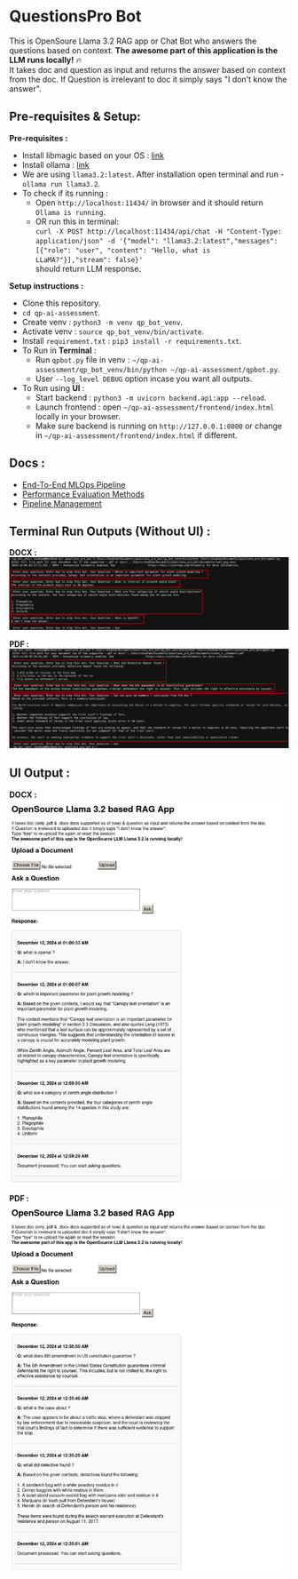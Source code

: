 # QuestionsPro Bot 

This is OpenSoure Llama 3.2 RAG app or Chat Bot who answers the questions based on context. **The awesome part of this application is the LLM runs locally!** 🔥  
It takes doc and question as input and returns the answer based on context from the doc. If Question is irrelevant to doc it simply says  "I don't know the answer".

## Pre-requisites & Setup:
**Pre-requisites :**
- Install libmagic based on your OS : [link](https://pypi.org/project/python-magic/#:~:text=This%20module%20is%20a%20simple%20wrapper%20around%20the%20libmagic%20C%20library%2C%20and%20that%20must%20be%20installed%20as%20well)
- Install ollama : [link](https://ollama.com/download)
- We are using `llama3.2:latest`. After installation open terminal and run - `ollama run llama3.2`.
- To check if its running : 
    - Open `http://localhost:11434/` in browser and it should return `Ollama is running`.  
    - OR run this in terminal:  
    ```curl -X POST http://localhost:11434/api/chat -H "Content-Type: application/json" -d '{"model": "llama3.2:latest","messages": [{"role": "user", "content": "Hello, what is LLaMA?"}],"stream": false}'```  
    should return LLM response.

**Setup instructions :**
- Clone this repository.
- `cd qp-ai-assessment`.
- Create venv : `python3 -m venv qp_bot_venv`.
- Activate venv : `source qp_bot_venv/bin/activate`.
- Install `requirement.txt` : `pip3 install -r requirements.txt`.
- To Run in **Terminal** :
    - Run `qpbot.py` file in venv : `~/qp-ai-assessment/qp_bot_venv/bin/python ~/qp-ai-assessment/qpbot.py`.
    - User `--log_level DEBUG` option incase you want all outputs.
- To Run using **UI** :
    - Start backend : `python3 -m uvicorn backend.api:app --reload`.
    - Launch frontend : open `~/qp-ai-assessment/frontend/index.html` locally in your browser. 
    - Make sure backend is running on `http://127.0.0.1:8000` or change in `~/qp-ai-assessment/frontend/index.html` if different.


## Docs :
- [End-To-End MLOps Pipeline](/docs/End-To-End%20MLOps%20Pipeline.md)
- [Performance Evaluation Methods](/docs/Performance%20Evaluation%20Methods.md)
- [Pipeline Management](/docs/Pipeline%20Management.md)

## Terminal Run Outputs (Without UI) :
**DOCX :**
![image](/outputs/terminal_run/docx%20output.png)

**PDF :**
![image](/outputs/terminal_run/pdf%20output.png)

## UI Output :
**DOCX :**
![image](/outputs/ui_run/docx-output.png)


**PDF :**
![image](/outputs/ui_run/pdf-output.png)

